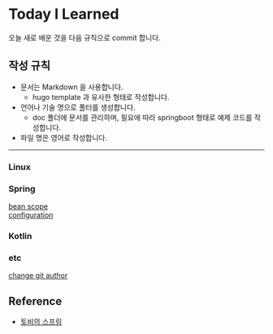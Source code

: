 # Today I Learned 

오늘 새로 배운 것을 다음 규칙으로 commit 합니다.

## 작성 규칙 

* 문서는 Markdown 을 사용합니다. 
  + hugo template 과 유사한 형태로 작성합니다.
* 언어나 기술 명으로 폴터를 생성합니다.
  + doc 폴더에 문서를 관리하며, 필요에 따라 springboot 형태로 예제 코드를 작성합니다.
* 파일 명은 영어로 작성합니다.

---

### Linux 

### Spring  

[bean scope](/doc/spring/bean-scope.md)    
[configuration](/doc/spring/configuration.md)

### Kotlin 

### etc

[change git author](/doc/etc/git-changeAuthor.md)

## Reference 

* [토비의 스프링](http://m.yes24.com/goods/detail/7516911)
